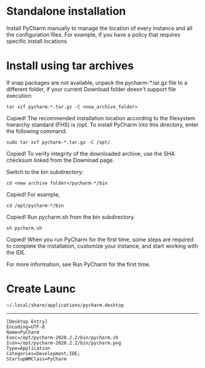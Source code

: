 # Standalone installation﻿
Install PyCharm manually to manage the location of every instance and all the configuration files. For example, if you have a policy that requires specific install locations.

# Install using tar archives﻿
If snap packages are not available, unpack the pycharm-*.tar.gz file to a different folder, if your current Download folder doesn't support file execution:
```
tar xzf pycharm-*.tar.gz -C <new_archive_folder>
```
Copied!
The recommended installation location according to the filesystem hierarchy standard (FHS) is /opt. To install PyCharm into this directory, enter the following command:
```
sudo tar xzf pycharm-*.tar.gz -C /opt/
```
Copied!
To verify integrity of the downloaded archive, use the SHA checksum linked from the Download page.

Switch to the bin subdirectory:
```
cd <new archive folder>/pycharm-*/bin
```
Copied!
For example,
```
cd /opt/pycharm-*/bin
```
Copied!
Run pycharm.sh from the bin subdirectory.
```
sh pycharm.sh
```
Copied!
When you run PyCharm for the first time, some steps are required to complete the installation, customize your instance, and start working with the IDE.

For more information, see Run PyCharm for the first time.

# Create Launc
```
~/.local/share/applications/pycharm.desktop
```
------------------
```
[Desktop Entry]
Encoding=UTF-8
Name=PyCharm
Exec=/opt/pycharm-2020.2.2/bin/pycharm.sh
Icon=/opt/pycharm-2020.2.2/bin/pycharm.png
Type=Application
Categories=Development;IDE;
StartupWMClass=PyCharm
```
